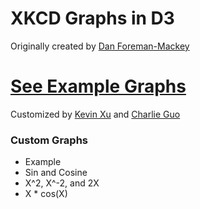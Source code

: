 XKCD Graphs in D3
=================

Originally created by [Dan Foreman-Mackey](http://dan.iel.fm/xkcd/)

[See Example Graphs](http://imkevinxu.com/xkcd/)
============================================

Customized by [Kevin Xu](https://github.com/imkevinxu) and [Charlie Guo](https://github.com/charlierguo)

### Custom Graphs

* Example
* Sin and Cosine
* X^2, X^-2, and 2X
* X * cos(X)